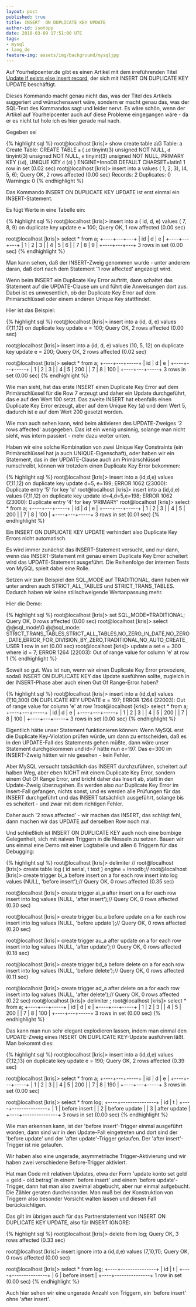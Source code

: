 ```yaml
---
layout: post
published: true
title: INSERT  ON DUPLICATE KEY UPDATE
author-id: isotopp
date: 2010-03-09 17:51:00 UTC
tags:
- mysql
- lang_de
feature-img: assets/img/background/mysqljpg
---
```

Auf Yourhelpcenter.de gibt es einen Artikel mit dem irreführenden Titel
[Update if exists else insert record](http://www.yourhelpcenter.de/2010/03/mysql-update-if-exists-else-insert-record-sql-statement/),
der sich mit INSERT ON DUPLICATE KEY UPDATE beschäftigt.

Dieses Kommando macht genau nicht das, was der Titel des Artikels suggeriert
und wünschenswert wäre, sondern er macht genau das, was der SQL-Text des
Kommandos sagt und leider nervt. Es wäre schön, wenn der Artikel auf
Yourhelpcenter auch auf diese Probleme eingegangen wäre - da er es nicht tut
hole ich es hier gerade mal nach.

Gegeben sei 

{% highlight sql %}
root@localhost [kris]> show create table a\G
       Table: a
Create Table: CREATE TABLE `a` (
  `id` tinyint(3) unsigned NOT NULL,
  `d` tinyint(3) unsigned NOT NULL,
  `e` tinyint(3) unsigned NOT NULL,
  PRIMARY KEY (`id`),
  UNIQUE KEY `d` (`d`)
) ENGINE=InnoDB DEFAULT CHARSET=latin1
1 row in set (0.02 sec)
root@localhost [kris]> insert into a values ( 1, 2, 3), (4, 5, 6);
Query OK, 2 rows affected (0.00 sec)
Records: 2  Duplicates: 0  Warnings: 0
{% endhighlight %}

Das Kommando INSERT ON DUPLICATE KEY UPDATE ist erst einmal ein INSERT-Statement.

Es fügt Werte in eine Tabelle ein: 

{% highlight sql %}
root@localhost [kris]> insert into a ( id, d, e) values ( 7, 8, 9) on duplicate key update e = 100;
Query OK, 1 row affected (0.00 sec)

root@localhost [kris]> select * from a;
+----+---+---+
| id | d | e |
+----+---+---+
|  1 | 2 | 3 |
|  4 | 5 | 6 |
|  7 | 8 | 9 |
+----+---+---+
3 rows in set (0.00 sec)
{% endhighlight %}

Man kann sehen, daß der INSERT-Zweig genommen wurde - unter anderem daran,
daß dort nach dem Statement '1 row affected' angezeigt wird.

Wenn beim INSERT ein Duplicate Key Error auftritt, dann schaltet das
Statement auf die UPDATE-Clause um und führt die Anweisungen dort aus. Dabei
ist es unwesentlich, ob der Duplicate Key Error auf dem Primärschlüssel oder
einem anderen Unique Key stattfindet.

Hier ist das Beispiel: 

{% highlight sql %}
root@localhost [kris]> insert into a (id, d, e) values (7,11,12) on duplicate key update e = 100;
Query OK, 2 rows affected (0.00 sec)

root@localhost [kris]> insert into a (id, d, e) values (10, 5, 12) on duplicate key update e = 200;
Query OK, 2 rows affected (0.02 sec)

root@localhost [kris]> select * from a;
+----+---+-----+
| id | d | e   |
+----+---+-----+
|  1 | 2 |   3 |
|  4 | 5 | 200 |
|  7 | 8 | 100 |
+----+---+-----+
3 rows in set (0.00 sec)
{% endhighlight %}

Wie man sieht, hat das erste INSERT einen Duplicate Key Error auf dem
Primärschlüssel für die Row 7 erzeugt und daher ein Update durchgeführt, das
e auf den Wert 100 setzt. Das zweite INSERT hat ebenfalls einen Duplicate
Key Error erzeugt, aber auf dem Unique Key (a) und dem Wert 5, dadurch ist e
auf dem Wert 200 gesetzt worden.

Wie man auch sehen kann, wird beim aktivieren des UPDATE-Zweiges '2 rows
affected' ausgegeben. Das ist ein wenig unsinnig, solange man nicht sieht,
was intern passiert - mehr dazu weiter unten.

Haben wir eine solche Kombination von zwei Unique Key Constraints (ein
Primärschlüssel hat ja auch UNIQUE-Eigenschaft), oder haben wir ein
Statement, das in der UPDATE-Clause auch am Primärschlüssel rumschreibt,
können wir trotzdem einen Duplicate Key Error bekommen:

{% highlight sql %}
root@localhost [kris]> insert into a (id,d,e) values (7,11,12) on duplicate key update d=5, e=199;
ERROR 1062 (23000): Duplicate entry '5' for key 'd'
root@localhost [kris]> insert into a (id,d,e) values (7,11,12) on duplicate key update id=4,d=5,e=198;
ERROR 1062 (23000): Duplicate entry '4' for key 'PRIMARY'
root@localhost [kris]> select * from a;
+----+---+-----+
| id | d | e   |
+----+---+-----+
|  1 | 2 |   3 |
|  4 | 5 | 200 |
|  7 | 8 | 100 |
+----+---+-----+
3 rows in set (0.01 sec)
{% endhighlight %}

Ein INSERT ON DUPLICATE KEY UPDATE verhindert also Duplicate Key Errors
nicht automatisch.

Es wird immer zunächst das INSERT-Statement versucht, und nur dann, wenn das
INSERT-Statement mit genau einem Duplicate Key Error scheitert wird das
UPDATE-Statement ausgeführt. Die Reihenfolge der internen Tests von MySQL
spielt dabei eine Rolle.

Setzen wir zum Beispiel den SQL_MODE auf TRADITIONAL, dann haben wir unter
andren auch STRICT_ALL_TABLES und STRICT_TRANS_TABLES. Dadurch haben wir
keine stillschweigende Wertanpassung mehr.

Hier die Demo: 

{% highlight sql %}
root@localhost [kris]> set SQL_MODE=TRADITIONAL;
Query OK, 0 rows affected (0.00 sec)
root@localhost [kris]> select @@sql_mode\G
@@sql_mode: STRICT_TRANS_TABLES,STRICT_ALL_TABLES,NO_ZERO_IN_DATE,NO_ZERO_DATE,ERROR_FOR_DIVISION_BY_ZERO,TRADITIONAL,NO_AUTO_CREATE_USER
1 row in set (0.00 sec)
root@localhost [kris]> update a set e = 300 where id = 7;
ERROR 1264 (22003): Out of range value for column 'e' at row 1
{% endhighlight %}


Soweit so gut. Was ist nun, wenn wir einen Duplicate Key Error provoziere,
sodaß INSERT ON DUPLICATE KEY das Update ausführen sollte, zugleich in der
INSERT-Phase aber auch einen Out Of Range-Error haben?

{% highlight sql %}
root@localhost [kris]> insert into a (id,d,e) values (7,10,300) ON DUPLICATE KEY UPDATE e = 197;
ERROR 1264 (22003): Out of range value for column 'e' at row 1root@localhost [kris]> select * from a;
+----+---+-----+
| id | d | e   |
+----+---+-----+
|  1 | 2 |   3 |
|  4 | 5 | 200 |
|  7 | 8 | 100 |
+----+---+-----+
3 rows in set (0.00 sec)
{% endhighlight %}

Eigentlich hätte unser Statement funktionieren können: Wenn MySQL erst die
Duplicate Key-Violation prüfen würde, um dann zu entscheiden, daß es in den
UPDATE-Fall des Statements gehen müßte, dann wäre unser Statement
durchgekommen und id=7 hätte nun e=197. Das e=300 im INSERT-Zweig hätten wir
nie gesehen - kein Fehler.

Aber MySQL versucht tatsächlich das INSERT durchzuführen, scheitert auf
halben Weg, aber eben NICHT mit einem Duplicate Key Error, sondern einem Out
Of Range Error, und bricht daher das Insert ab, statt in den Update-Zweig
überzugehen. Es werden also _nur_ Duplicate Key Error im Insert-Fall
gefangen, nichts sonst, und es werden alle Prüfungen für das INSERT
durchgeführt und das INSERT tatsächlich ausgeführt, solange bis es scheitert -
und zwar mit dem richtigen Fehler.

Daher auch '2 rows affected' - wir machen das INSERT, das schlägt fehl, dann
machen wir das UPDATE auf derselben Row noch mal.

Und schließlich ist INSERT ON DUPLICATE KEY auch noch eine bombige
Gelegenheit, sich mit naiven Triggern in die Nesseln zu setzen. Bauen wir
uns einmal eine Demo mit einer Logtabelle und allen 6 Triggern für das
Debugging:

{% highlight sql %}
root@localhost [kris]> delimiter //
root@localhost [kris]> create table log ( id serial, t text ) engine = innodb;//
root@localhost [kris]> create trigger bi_a before insert on a for each row insert into log values (NULL, 'before insert');//
Query OK, 0 rows affected (0.35 sec)

root@localhost [kris]> create trigger ai_a after insert on a for each row insert into log values (NULL, 'after insert');//
Query OK, 0 rows affected (0.30 sec)

root@localhost [kris]> create trigger bu_a before update on a for each row insert into log values (NULL, 'before update');//
Query OK, 0 rows affected (0.20 sec)

root@localhost [kris]> create trigger au_a after update on a for each row insert into log values (NULL, 'after update');//
Query OK, 0 rows affected (0.18 sec)

root@localhost [kris]> create trigger bd_a before delete on a for each row insert into log values (NULL, 'before delete');//
Query OK, 0 rows affected (0.11 sec)

root@localhost [kris]> create trigger ad_a after delete on a for each row insert into log values (NULL, 'after delete');//
Query OK, 0 rows affected (0.22 sec)
root@localhost [kris]> delimiter ;
root@localhost [kris]> select * from a;
+----+---+-----+
| id | d | e   |
+----+---+-----+
|  1 | 2 |   3 |
|  4 | 5 | 200 |
|  7 | 8 | 100 |
+----+---+-----+
3 rows in set (0.00 sec)
{% endhighlight %}

Das kann man nun sehr elegant explodieren lassen, indem man einmal den
UPDATE-Zweig eines INSERT ON DUPLICATE KEY-Update ausführen läßt. Man
bekommt dies:

{% highlight sql %}
root@localhost [kris]> insert into a (id,d,e) values (7,12,13) on duplicate key update e = 190;
Query OK, 2 rows affected (0.39 sec)

root@localhost [kris]> select * from a;
+----+---+-----+
| id | d | e   |
+----+---+-----+
|  1 | 2 |   3 |
|  4 | 5 | 200 |
|  7 | 8 | 190 |
+----+---+-----+
3 rows in set (0.00 sec)

root@localhost [kris]> select * from log;
+----+---------------+
| id | t             |
+----+---------------+
|  1 | before insert |
|  2 | before update |
|  3 | after update  |
+----+---------------+
3 rows in set (0.00 sec)
{% endhighlight %}

Wie man erkennen kann, ist der 'before insert'-Trigger einmal ausgeführt
worden, dann sind wir in den Update-Fall eingetreten und dort sind der
'before update' und der 'after update'-Trigger gelaufen. Der 'after
insert'-Trigger ist nie gelaufen.

Wir haben also eine ungerade, asymmetrische Trigger-Aktivierung und wir
haben zwei verschiedene Before-Trigger aktiviert.

Hat man Code mit relativen Updates, etwa der Form 'update konto set geld =
geld - old.betrag' in einem 'before insert' und einem 'before
update'-Trigger, dann hat man also zweimal abgebucht, aber nur einmal
aufgebucht. Die Zähler geraten durcheinander. Man muß bei der Konstruktion
von Triggern also besonder Vorsicht walten lassen und diesen Fall
berücksichtigen.

Das gilt im übrigen auch für das Partnerstatement von INSERT ON DUPLICATE
KEY UPDATE, also für INSERT IGNORE:

{% highlight sql %}
root@localhost [kris]> delete from log;
Query OK, 3 rows affected (0.33 sec)

root@localhost [kris]> insert ignore into a (id,d,e) values (7,10,11);
Query OK, 0 rows affected (0.00 sec)

root@localhost [kris]> select * from log;
+----+---------------+
| id | t             |
+----+---------------+
|  6 | before insert |
+----+---------------+
1 row in set (0.00 sec)
{% endhighlight %}

Auch hier sehen wir eine ungerade Anzahl von Triggern, ein 'before insert'
ohne 'after insert'.
